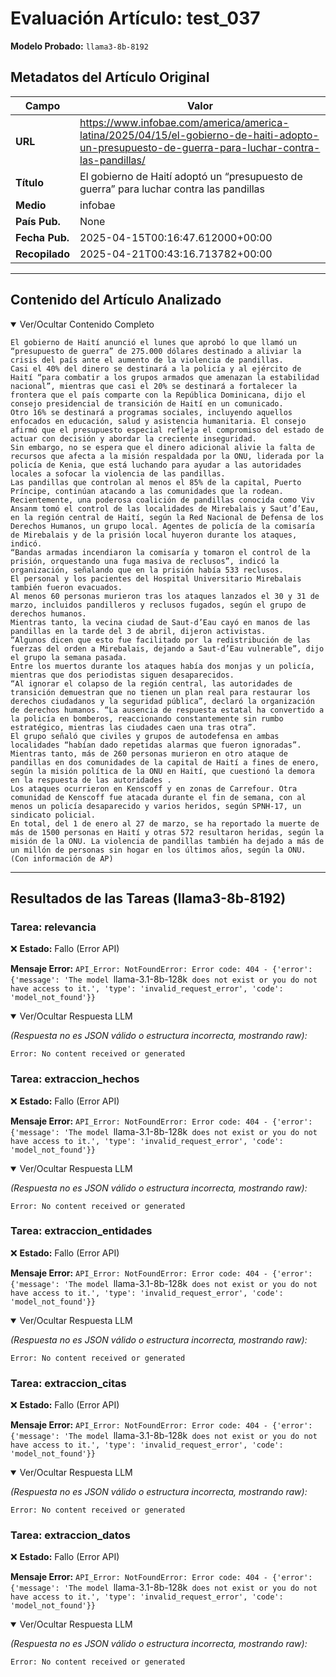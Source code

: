 # Evaluación Artículo: test_037
**Modelo Probado:** `llama3-8b-8192`

## Metadatos del Artículo Original

| Campo          | Valor                                      |
|----------------|--------------------------------------------|
| **URL**        | https://www.infobae.com/america/america-latina/2025/04/15/el-gobierno-de-haiti-adopto-un-presupuesto-de-guerra-para-luchar-contra-las-pandillas/           |
| **Título**     | El gobierno de Haití adoptó un “presupuesto de guerra” para luchar contra las pandillas       |
| **Medio**      | infobae         |
| **País Pub.**  | None |
| **Fecha Pub.** | 2025-04-15T00:16:47.612000+00:00 |
| **Recopilado** | 2025-04-21T00:43:16.713782+00:00 |

---

## Contenido del Artículo Analizado

<details open>
<summary>Ver/Ocultar Contenido Completo</summary>

```text
El gobierno de Haití anunció el lunes que aprobó lo que llamó un “presupuesto de guerra” de 275.000 dólares destinado a aliviar la crisis del país ante el aumento de la violencia de pandillas.
Casi el 40% del dinero se destinará a la policía y al ejército de Haití “para combatir a los grupos armados que amenazan la estabilidad nacional”, mientras que casi el 20% se destinará a fortalecer la frontera que el país comparte con la República Dominicana, dijo el consejo presidencial de transición de Haití en un comunicado.
Otro 16% se destinará a programas sociales, incluyendo aquellos enfocados en educación, salud y asistencia humanitaria. El consejo afirmó que el presupuesto especial refleja el compromiso del estado de actuar con decisión y abordar la creciente inseguridad.
Sin embargo, no se espera que el dinero adicional alivie la falta de recursos que afecta a la misión respaldada por la ONU, liderada por la policía de Kenia, que está luchando para ayudar a las autoridades locales a sofocar la violencia de las pandillas.
Las pandillas que controlan al menos el 85% de la capital, Puerto Príncipe, continúan atacando a las comunidades que la rodean.
Recientemente, una poderosa coalición de pandillas conocida como Viv Ansanm tomó el control de las localidades de Mirebalais y Saut’d’Eau, en la región central de Haití, según la Red Nacional de Defensa de los Derechos Humanos, un grupo local. Agentes de policía de la comisaría de Mirebalais y de la prisión local huyeron durante los ataques, indicó.
“Bandas armadas incendiaron la comisaría y tomaron el control de la prisión, orquestando una fuga masiva de reclusos”, indicó la organización, señalando que en la prisión había 533 reclusos.
El personal y los pacientes del Hospital Universitario Mirebalais también fueron evacuados.
Al menos 60 personas murieron tras los ataques lanzados el 30 y 31 de marzo, incluidos pandilleros y reclusos fugados, según el grupo de derechos humanos.
Mientras tanto, la vecina ciudad de Saut-d’Eau cayó en manos de las pandillas en la tarde del 3 de abril, dijeron activistas.
“Algunos dicen que esto fue facilitado por la redistribución de las fuerzas del orden a Mirebalais, dejando a Saut-d’Eau vulnerable”, dijo el grupo la semana pasada.
Entre los muertos durante los ataques había dos monjas y un policía, mientras que dos periodistas siguen desaparecidos.
“Al ignorar el colapso de la región central, las autoridades de transición demuestran que no tienen un plan real para restaurar los derechos ciudadanos y la seguridad pública”, declaró la organización de derechos humanos. “La ausencia de respuesta estatal ha convertido a la policía en bomberos, reaccionando constantemente sin rumbo estratégico, mientras las ciudades caen una tras otra”.
El grupo señaló que civiles y grupos de autodefensa en ambas localidades “habían dado repetidas alarmas que fueron ignoradas”.
Mientras tanto, más de 260 personas murieron en otro ataque de pandillas en dos comunidades de la capital de Haití a fines de enero, según la misión política de la ONU en Haití, que cuestionó la demora en la respuesta de las autoridades .
Los ataques ocurrieron en Kenscoff y en zonas de Carrefour. Otra comunidad de Kenscoff fue atacada durante el fin de semana, con al menos un policía desaparecido y varios heridos, según SPNH-17, un sindicato policial.
En total, del 1 de enero al 27 de marzo, se ha reportado la muerte de más de 1500 personas en Haití y otras 572 resultaron heridas, según la misión de la ONU. La violencia de pandillas también ha dejado a más de un millón de personas sin hogar en los últimos años, según la ONU.
(Con información de AP)
```
</details>

---

## Resultados de las Tareas (llama3-8b-8192)

### Tarea: relevancia

❌ **Estado:** Fallo (Error API)

   **Mensaje Error:** `API_Error: NotFoundError: Error code: 404 - {'error': {'message': 'The model `llama-3.1-8b-128k` does not exist or you do not have access to it.', 'type': 'invalid_request_error', 'code': 'model_not_found'}}`


<details open>
<summary>Ver/Ocultar Respuesta LLM</summary>

_(Respuesta no es JSON válido o estructura incorrecta, mostrando raw):_
```
Error: No content received or generated
```
</details>


### Tarea: extraccion_hechos

❌ **Estado:** Fallo (Error API)

   **Mensaje Error:** `API_Error: NotFoundError: Error code: 404 - {'error': {'message': 'The model `llama-3.1-8b-128k` does not exist or you do not have access to it.', 'type': 'invalid_request_error', 'code': 'model_not_found'}}`


<details open>
<summary>Ver/Ocultar Respuesta LLM</summary>

_(Respuesta no es JSON válido o estructura incorrecta, mostrando raw):_
```
Error: No content received or generated
```
</details>


### Tarea: extraccion_entidades

❌ **Estado:** Fallo (Error API)

   **Mensaje Error:** `API_Error: NotFoundError: Error code: 404 - {'error': {'message': 'The model `llama-3.1-8b-128k` does not exist or you do not have access to it.', 'type': 'invalid_request_error', 'code': 'model_not_found'}}`


<details open>
<summary>Ver/Ocultar Respuesta LLM</summary>

_(Respuesta no es JSON válido o estructura incorrecta, mostrando raw):_
```
Error: No content received or generated
```
</details>


### Tarea: extraccion_citas

❌ **Estado:** Fallo (Error API)

   **Mensaje Error:** `API_Error: NotFoundError: Error code: 404 - {'error': {'message': 'The model `llama-3.1-8b-128k` does not exist or you do not have access to it.', 'type': 'invalid_request_error', 'code': 'model_not_found'}}`


<details open>
<summary>Ver/Ocultar Respuesta LLM</summary>

_(Respuesta no es JSON válido o estructura incorrecta, mostrando raw):_
```
Error: No content received or generated
```
</details>


### Tarea: extraccion_datos

❌ **Estado:** Fallo (Error API)

   **Mensaje Error:** `API_Error: NotFoundError: Error code: 404 - {'error': {'message': 'The model `llama-3.1-8b-128k` does not exist or you do not have access to it.', 'type': 'invalid_request_error', 'code': 'model_not_found'}}`


<details open>
<summary>Ver/Ocultar Respuesta LLM</summary>

_(Respuesta no es JSON válido o estructura incorrecta, mostrando raw):_
```
Error: No content received or generated
```
</details>
